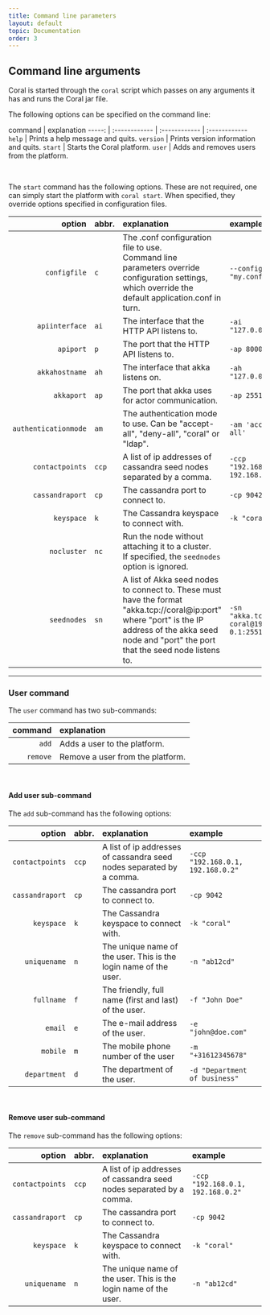 ```yaml
---
title: Command line parameters
layout: default
topic: Documentation
order: 3
---
```

<!--
   Licensed to the Apache Software Foundation (ASF) under one or more
   contributor license agreements.  See the NOTICE file distributed with
   this work for additional information regarding copyright ownership.
   The ASF licenses this file to You under the Apache License, Version 2.0
   (the "License"); you may not use this file except in compliance with
   the License.  You may obtain a copy of the License at

       http://www.apache.org/licenses/LICENSE-2.0

   Unless required by applicable law or agreed to in writing, software
   distributed under the License is distributed on an "AS IS" BASIS,
   WITHOUT WARRANTIES OR CONDITIONS OF ANY KIND, either express or implied.
   See the License for the specific language governing permissions and
   limitations under the License.
-->

## Command line arguments

Coral is started through the `coral` script which passes on any arguments
it has and runs the Coral jar file. 

The following options can be specified on the command line: 

command  | explanation
-----: | :------------ | :------------ | :------------
`help` | Prints a help message and quits.
`version` | Prints version information and quits.
`start` | Starts the Coral platform.
`user` | Adds and removes users from the platform.

<br>

The `start` command has the following options. These are not required, one can simply start the platform with `coral start`. When specified, they override options specified in configuration files.

option | abbr. | explanation | example
---: | :--- | :--- | :---
`configfile` | `c` | The .conf configuration file to use. <br>Command line parameters override <br>configuration settings, which override the <br>default application.conf in turn. | `--config "my.conf"`
`apiinterface` | `ai` | The interface that the HTTP API listens to. | `-ai "127.0.0.1"`
`apiport` | `p` | The port that the HTTP API listens to. | `-ap 8000`
`akkahostname` | `ah` | The interface that akka listens on. | `-ah "127.0.0.1"`
`akkaport` | `ap` | The port that akka uses for actor communication. | `-ap 2551`
`authenticationmode` | `am` | The authentication mode to use. Can be "accept-all", "deny-all", "coral" or "ldap". | `-am 'accept-all'`
`contactpoints` | `ccp` | A list of ip addresses of cassandra seed nodes separated by a comma. | `-ccp "192.168.0.1, 192.168.0.2"`
`cassandraport` | `cp` | The cassandra port to connect to. | `-cp 9042`
`keyspace` | `k` | The Cassandra keyspace to connect with. | `-k "coral"`
`nocluster` | `nc` | Run the node without attaching it to a cluster.<br>If specified, the `seednodes` option is ignored.
`seednodes` | `sn` | A list of Akka seed nodes to connect to. These must have the format "akka.tcp://coral@ip:port" where "port" is the IP address of the akka seed node and "port" the port that the seed node listens to. | `-sn "akka.tcp://`<br>`coral@192.168.`<br>`0.1:2551"`

--------------------------

### User command

The `user` command has two sub-commands:

command | explanation
---: | :---
`add` | Adds a user to the platform.
`remove` | Remove a user from the platform.

<br>

#### Add user sub-command

The `add` sub-command has the following options:

option | abbr. | explanation | example
---: | :--- | :--- | :---
`contactpoints` | `ccp` | A list of ip addresses of cassandra seed nodes separated by a comma. | `-ccp "192.168.0.1, 192.168.0.2"`
`cassandraport` | `cp` | The cassandra port to connect to. | `-cp 9042`
`keyspace` | `k` | The Cassandra keyspace to connect with. | `-k "coral"`
`uniquename` | `n` | The unique name of the user. This is the login name of the user. | `-n "ab12cd"`
`fullname` | `f` | The friendly, full name (first and last) of the user. | `-f "John Doe"`
`email` | `e` | The e-mail address of the user. | `-e "john@doe.com"`
`mobile` | `m` | The mobile phone number of the user | `-m "+31612345678"`
`department` | `d` | The department of the user. | `-d "Department of business"`

<br>

#### Remove user sub-command

The `remove` sub-command has the following options:

option | abbr. | explanation | example
---: | :--- | :--- | :---
`contactpoints` | `ccp` | A list of ip addresses of cassandra seed nodes separated by a comma. | `-ccp "192.168.0.1, 192.168.0.2"`
`cassandraport` | `cp` | The cassandra port to connect to. | `-cp 9042`
`keyspace` | `k` | The Cassandra keyspace to connect with. | `-k "coral"`
`uniquename` | `n` | The unique name of the user. This is the login name of the user. | `-n "ab12cd"`